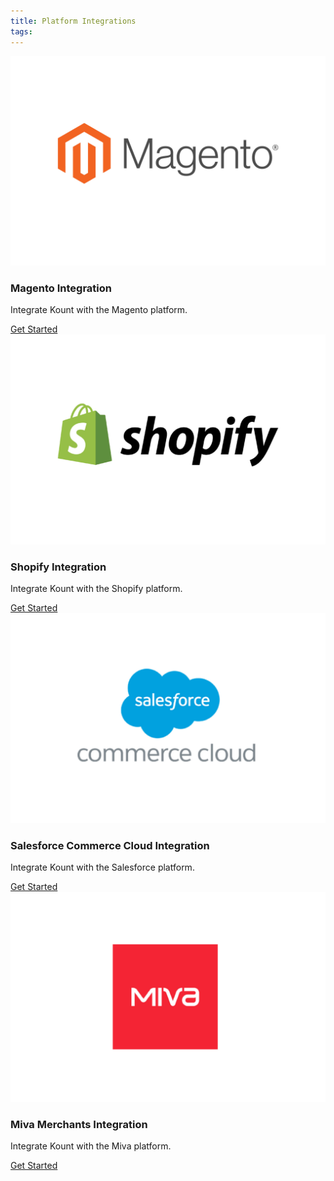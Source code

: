 ```yaml
---
title: Platform Integrations
tags:
---
```


<div class="uk-card uk-card-small uk-card-hover uk-card-default uk-grid-collapse uk-child-width-1-2@s uk-margin" uk-grid>
    <div class="uk-card-media-left uk-cover-container">
        <img src="/uploads/Magento-card-1-01.jpg" alt="" uk-cover>
        <canvas width="600" height="400"></canvas>
    </div>
    <div>
        <div class="uk-card-body">
            <h3 class="uk-card-title">Magento Integration</h3>
            <p>Integrate Kount with the Magento platform.</p>
            <a href="https://getuikit.com/docs/tab" class="uk-button uk-button-default">Get Started</a>
        </div>
    </div>
</div>

<div class="uk-card uk-card-small uk-card-hover uk-card-default uk-grid-collapse uk-child-width-1-2@s uk-margin" uk-grid>
    <div class="uk-flex-last@s uk-card-media-right uk-cover-container">
        <img src="/uploads/shopify-card-01.jpg" alt="" uk-cover>
        <canvas width="600" height="400"></canvas>
    </div>
    <div>
        <div class="uk-card-body">
            <h3 class="uk-card-title">Shopify Integration</h3>
            <p>Integrate Kount with the Shopify platform.</p>
            <a href="https://getuikit.com/docs/tab" class="uk-button uk-button-default">Get Started</a>
        </div>
    </div>
</div>

<div class="uk-card uk-card-small uk-card-hover uk-card-default uk-grid-collapse uk-child-width-1-2@s uk-margin" uk-grid>
    <div class="uk-card-media-left uk-cover-container">
        <img src="/uploads/sfcc-card-01.jpg" alt="" uk-cover>
        <canvas width="600" height="400"></canvas>
    </div>
    <div>
        <div class="uk-card-body">
            <h3 class="uk-card-title">Salesforce Commerce Cloud Integration</h3>
            <p>Integrate Kount with the Salesforce platform.</p>
            <a href="https://getuikit.com/docs/tab" class="uk-button uk-button-default">Get Started</a>
        </div>
    </div>
</div>

<div class="uk-card uk-card-small uk-card-hover uk-card-default uk-grid-collapse uk-child-width-1-2@s uk-margin" uk-grid>
    <div class="uk-flex-last@s uk-card-media-right uk-cover-container">
        <img src="/uploads/miva-card-01.jpg" alt="" uk-cover>
        <canvas width="600" height="400"></canvas>
    </div>
    <div>
        <div class="uk-card-body">
            <h3 class="uk-card-title">Miva Merchants Integration</h3>
            <p>Integrate Kount with the Miva platform.</p>
            <a href="https://getuikit.com/docs/tab" class="uk-button uk-button-default">Get Started</a>
        </div>
    </div>
</div>
